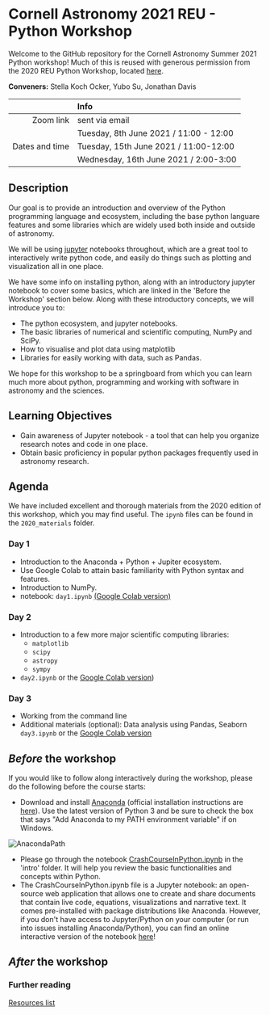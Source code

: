 # Cornell Astronomy 2021 REU - Python Workshop
Welcome to the GitHub repository for the Cornell Astronomy Summer 2021 Python
workshop! Much of this is reused with generous permission from the 2020 REU
Python Workshop, located [here](https://github.com/CUAstro-REU-Python-Workshop/2020-workshop/).

**Conveners:** Stella Koch Ocker, Yubo Su, Jonathan Davis

|    |Info|
|---:|:---|
|Zoom link|sent via email|
|               | Tuesday, 8th June 2021 / 11:00 - 12:00|
|Dates and time | Tuesday, 15th June 2021 / 11:00-12:00|
|               | Wednesday, 16th June 2021 / 2:00-3:00|


## Description

Our goal is to provide an introduction and overview of the Python programming
language and ecosystem, including the base python languare features and some
libraries which are widely used both inside and outside of astronomy.

We will be using [jupyter](https://jupyter.org/) notebooks throughout, which are
a great tool to interactively write python code, and easily do things such as
plotting and visualization all in one place.

We have some info on installing python, along with an introductory jupyter
notebook to cover some basics, which are linked in the 'Before the Workshop'
section below. Along with these introductory concepts, we will introduce you to:

- The python ecosystem, and jupyter notebooks.
- The basic libraries of numerical and scientific computing, NumPy and SciPy.
- How to visualise and plot data using matplotlib
- Libraries for easily working with data, such as Pandas.

We hope for this workshop to be a springboard from which you can learn much more
about python, programming and working with software in astronomy and the
sciences.

## Learning Objectives

- Gain awareness of Jupyter notebook - a tool that can help you organize
  research notes and code in one place.
- Obtain basic proficiency in popular python packages frequently used in
  astronomy research.

## Agenda

We have included excellent and thorough materials from the 2020 edition of this
workshop, which you may find useful. The `ipynb` files can be found in the
`2020_materials` folder.

### Day 1

- Introduction to the Anaconda + Python + Jupiter ecosystem.
- Use Google Colab to attain basic familiarity with Python syntax and features.
- Introduction to NumPy.
- notebook: `day1.ipynb` [(Google Colab version)](https://colab.research.google.com/drive/1JZdyfnAu-A7pWduS59Uo3lKpiJNGEmKV?usp=sharing)

### Day 2

- Introduction to a few more major scientific computing libraries:
    - `matplotlib`
    - `scipy`
    - `astropy`
    - `sympy`
- `day2.ipynb` or the [Google Colab
  version](https://colab.research.google.com/drive/1OlX2-L5KZxhuHjrHuKLKm1zCgHsT2iq4?usp=sharing))

### Day 3

- Working from the command line
- Additional materials (optional): Data analysis using Pandas, Seaborn `day3.ipynb` or the [Google Colab
  version](https://colab.research.google.com/github/yubo56/2021-workshop/blob/master/day3/day3.ipynb)

## *Before* the workshop

If you would like to follow along interactively during the workshop, please do
the following before the course starts:

- Download and install [Anaconda](https://www.anaconda.com/download/) (official
  installation instructions are
  [here](https://docs.anaconda.com/anaconda/install/)). Use the latest version
  of Python 3 and be sure to check the box that says "Add Anaconda to my PATH
  environment variable" if on Windows.

![AnacondaPath](http://toolkit.geosci.xyz/_images/AnacondaPath.png)

- Please go through the notebook
  [CrashCourseInPython.ipynb](intro/CrashCourseInPython.ipynb) in the 'intro'
  folder. It will help you review the basic functionalities and concepts within
  Python.
- The CrashCourseInPython.ipynb file is a Jupyter notebook: an open-source web
  application that allows one to create and share documents that contain live
  code, equations, visualizations and narrative text. It comes pre-installed
  with package distributions like Anaconda. However, if you don't have access to
  Jupyter/Python on your computer (or run into issues installing
  Anaconda/Python), you can find an online interactive version of the notebook
  [here](https://colab.research.google.com/github/yubo56/2021-workshop/blob/master/intro/CrashCourseInPython.ipynb)!

## *After* the workshop


### Further reading
[Resources list](additional_resources.md)
